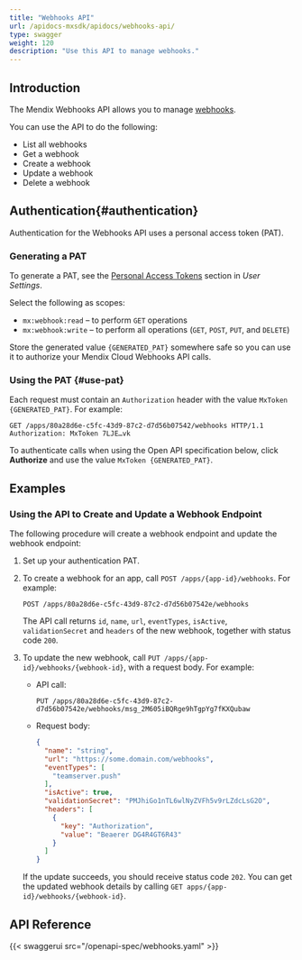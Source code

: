 ```yaml
---
title: "Webhooks API"
url: /apidocs-mxsdk/apidocs/webhooks-api/
type: swagger
weight: 120
description: "Use this API to manage webhooks."
---
```


## Introduction

The Mendix Webhooks API allows you to manage [webhooks](/developerportal/deploy/webhooks/).

You can use the API to do the following:

* List all webhooks
* Get a webhook
* Create a webhook
* Update a webhook
* Delete a webhook

## Authentication{#authentication}

Authentication for the Webhooks API uses a personal access token (PAT).

### Generating a PAT

To generate a PAT, see the [Personal Access Tokens](/community-tools/mendix-profile/user-settings/#pat) section in *User Settings*.

Select the following as scopes:

* `mx:webhook:read` – to perform `GET` operations
* `mx:webhook:write` – to perform all operations (`GET`, `POST`, `PUT`, and `DELETE`)

Store the generated value `{GENERATED_PAT}` somewhere safe so you can use it to authorize your Mendix Cloud Webhooks API calls.

### Using the PAT {#use-pat}

Each request must contain an `Authorization` header with the value `MxToken {GENERATED_PAT}`. For example:

```http {linenos=false}
GET /apps/80a28d6e-c5fc-43d9-87c2-d7d56b07542/webhooks HTTP/1.1
Authorization: MxToken 7LJE…vk
```

To authenticate calls when using the Open API specification below, click **Authorize** and use the value `MxToken {GENERATED_PAT}`.

## Examples

### Using the API to Create and Update a Webhook Endpoint

The following procedure will create a webhook endpoint and update the webhook endpoint:

1. Set up your authentication PAT.

2. To create a webhook for an app, call `POST /apps/{app-id}/webhooks`. For example:

   ```http {linenos=false}
   POST /apps/80a28d6e-c5fc-43d9-87c2-d7d56b07542e/webhooks
   ```

   The API call returns `id`, `name`, `url`, `eventTypes`, `isActive`, `validationSecret` and `headers` of the new webhook, together with status code `200`.

3. To update the new webhook, call `PUT /apps/{app-id}/webhooks/{webhook-id}`, with a request body. For example:

    * API call:

        ```http {linenos=false}
        PUT /apps/80a28d6e-c5fc-43d9-87c2-d7d56b07542e/webhooks/msg_2M605iBQRge9hTgpYg7fKXQubaw
        ```

    * Request body:

        ```json
        {
          "name": "string",
          "url": "https://some.domain.com/webhooks",
          "eventTypes": [
            "teamserver.push"
          ],
          "isActive": true,
          "validationSecret": "PMJhiGo1nTL6wlNyZVFh5v9rLZdcLsG2O",
          "headers": [
            {
              "key": "Authorization",
              "value": "Beaerer DG4R4GT6R43"
            }
          ]
        }
        ```

    If the update succeeds, you should receive status code `202`. You can get the updated webhook details by calling `GET apps/{app-id}/webhooks/{webhook-id}`.

## API Reference

{{< swaggerui src="/openapi-spec/webhooks.yaml"  >}}
